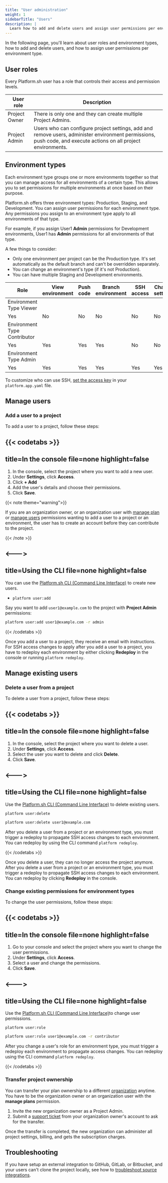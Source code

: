 ```yaml
---
title: "User administration"
weight: 1
sidebarTitle: "Users"
description: |
  Learn how to add and delete users and assign user permissions per environment type.
---
```


In the following page, you'll learn about user roles and environment types, how to add and delete users, and how to assign user permissions per environment type.

## User roles

Every Platform.sh user has a role that controls their access and permission levels.

| User role    | Description |
| ------------ |-------------|
|Project Owner| There is only one and they can create multiple Project Admins.  |
|Project Admin | Users who can configure project settings, add and remove users, administer environment permissions, push code, and execute actions on all project environments.|


## Environment types

Each environment type groups one or more environments together so that you can manage access for all environments of a certain type.
This allows you to set permissions for multiple environments at once based on their purpose.

Platform.sh offers three environment types: Production, Staging, and Development.
You can assign user permissions for each environment type.
Any permissions you assign to an environment type apply to all environments of that type.

For example, if you assign User1 **Admin** permissions for Development environments,
User1 has **Admin** permissions for all environments of that type.

A few things to consider:

* Only one environment per project can be the Production type. It's set automatically as the default branch and can't be overridden separately.
* You can change an environment's type (if it's not Production).
* You can have multiple Staging and Development environments.


| Role | View environment | Push code | Branch environment | SSH access | Change settings | Execute actions |
| ---- | ---------------- | --------- | ------------------ | ---------- | --------------- | --------------- |
| Environment Type Viewer
 | Yes | No |  No |  No |  No |  No |
| Environment Type Contributor
 | Yes | Yes | Yes | Yes | No | No |
| Environment Type Admin
 | Yes | Yes | Yes | Yes | Yes | Yes |

To customize who can use SSH, [set the access key](/configuration/app/access.md) in your `platform.app.yaml` file.


## Manage users

### Add a user to a project

To add a user to a project, follow these steps:

{{< codetabs >}}
---
title=In the console
file=none
highlight=false
---

1. In the console, select the project where you want to add a new user.
2. Under **Settings**, click **Access**.
3. Click **+ Add**
4. Add the user's details and choose their permissions.
5. Click **Save**.

{{< note theme="warning">}}

If you are an organization owner, or an organization user with [manage plan](/administration/organizations.md#organization-permissions) or [manage users](/administration/organizations.md#organization-permissions) permissions wanting to add a user to a project or an environment, the user has to create an account before they can contribute to the project.

{{< /note >}}

<--->
---
title=Using the CLI
file=none
highlight=false
---

You can use the [Platform.sh CLI (Command Line Interface)](/development/cli/_index.md) to create new users.

* `platform user:add`

Say you want to add `user1@example.com` to the project with **Project Admin** permissions:

```bash
platform user:add user1@example.com -r admin
```

{{< /codetabs >}}

Once you add a user to a project, they receive an email with instructions.
For SSH access changes to apply after you add a user to a project, you have to redeploy each environment by either clicking **Redeploy** in the console or running `platform redeploy`.

## Manage existing users

### Delete a user from a project

To delete a user from a project, follow these steps:

{{< codetabs >}}
---
title=In the console
file=none
highlight=false
---
1. In the console, select the project where you want to delete a user.
2. Under **Settings**, click **Access**.
3. Select the user you want to delete and click **Delete**.
4. Click **Save**.

<--->
---
title=Using the CLI
file=none
highlight=false
---
Use the [Platform.sh CLI (Command Line Interface)](/development/cli/_index.md) to delete existing users.

`platform user:delete`

  ```bash
  platform user:delete user1@example.com
  ```

  After you delete a user from a project or an environment type, you must trigger a redeploy to propagate SSH access changes to each environment. You can redeploy by using the CLI command `platform redeploy`.

{{< /codetabs >}}

Once you delete a user, they can no longer access the project anymore.
After you delete a user from a project or an environment type, you must trigger a redeploy to propagate SSH access changes to each environment.
You can redeploy by clicking **Redeploy** in the console.


### Change existing permissions for environment types

To change the user permissions, follow these steps:

{{< codetabs >}}
---
title=In the console
file=none
highlight=false
---
1. Go to your console and select the project where you want to change the user permissions.
2. Under **Settings**, click **Access**.
3. Select a user and change the permissions.
4. Click **Save**.

<--->
---
title=Using the CLI
file=none
highlight=false
---
Use the [Platform.sh CLI (Command Line Interface)](/development/cli/_index.md)to change user permissions.

`platform user:role`

  ```bash
  platform user:role user1@example.com -r contributor
  ```

After you change a user's role for an environment type, you must trigger a redeploy each environment to propagate access changes. You can redeploy using the CLI command `platform redeploy`.

{{< /codetabs >}}


### Transfer project ownership

You can transfer your plan ownership to a different [organization](/administration/organizations.md) anytime.
You have to be the organization owner or an organization user with the **manage plans** permission.

1. Invite the new organization owner as a Project Admin.
2. Submit a [support ticket](https://console.platform.sh/-/users/~/tickets) from your organization owner's account to ask for the transfer.

Once the transfer is completed, the new organization can administer all project settings, billing, and gets the subscription charges.


## Troubleshooting

If you have setup an external integration to GitHub, GitLab, or Bitbucket, and your users can't clone the project locally, see how to [troubleshoot source integrations](integrations/source/troubleshooting.md).
